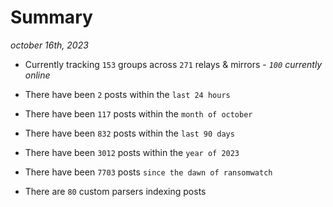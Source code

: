 
# Summary
_october 16th, 2023_

- Currently tracking `153` groups across `271` relays & mirrors - _`100` currently online_

- There have been `2` posts within the `last 24 hours`

- There have been `117` posts within the `month of october`

- There have been `832` posts within the `last 90 days`

- There have been `3012` posts within the `year of 2023`

- There have been `7703` posts `since the dawn of ransomwatch`

- There are `80` custom parsers indexing posts
